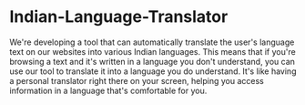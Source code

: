 # Indian-Language-Translator

We're developing a tool that can automatically translate the user's language text on our websites into various Indian languages. This means that if you're browsing a text and it's written in a language you don't understand, you can use our tool to translate it into a language you do understand. It's like having a personal translator right there on your screen, helping you access information in a language that's comfortable for you.
